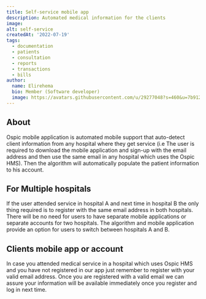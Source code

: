 ```yaml
---
title: Self-service mobile app
description: Automated medical information for the clients
image: 
alt: self-service
createdAt: '2022-07-19'
tags:
  - documentation
  - patients
  - consultation
  - reports
  - transactions
  - bills
author:
  name: Elirehema
  bio: Member (Software developer)
  image: https://avatars.githubusercontent.com/u/29277048?s=460&u=7b9129df86f037dc4fb021e22ecbf252f308e688&v=4
---
```



## About
Ospic mobile application is automated mobile support that auto-detect client information from any hospital where they get service (i.e The user is required to download the mobile application and sign-up with the email address and then use the same email in any hospital which uses the Ospic HMS). Then the algorithm will automatically populate the patient information to his account. 

## For Multiple hospitals
If the user attended service in hospital A and next time in hospital B the only thing required is to register with the same email address in both hospitals. There will be no need for users to have separate mobile applications or separate accounts for two hospitals. The algorithm and mobile application provide an option for users to switch between hospitals A and B.

## Clients mobile app or account
In case you attended medical service in a hospital which uses Ospic HMS and you have not registered in our app just remember to register with your valid email address. Once you are registered with a valid email we can assure your information will be available immediately once you register and log in next time. 
